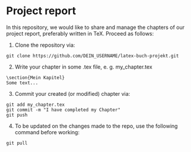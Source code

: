 # Project report 
In this repository, we would like to share and manage the chapters of our project report, 
preferably written in TeX. 
Proceed as follows:
1. Clone the repository via:
```
git clone https://github.com/DEIN_USERNAME/latex-buch-projekt.git
```
2. Write your chapter in some .tex file, e. g. my_chapter.tex
```
\section{Mein Kapitel}
Some text...
```
3. Commit your created (or modified) chapter via:
```
git add my_chapter.tex
git commit -m "I have completed my Chapter"
git push
```
4. To be updated on the changes made to the repo, use the following command before working:
```
git pull
```